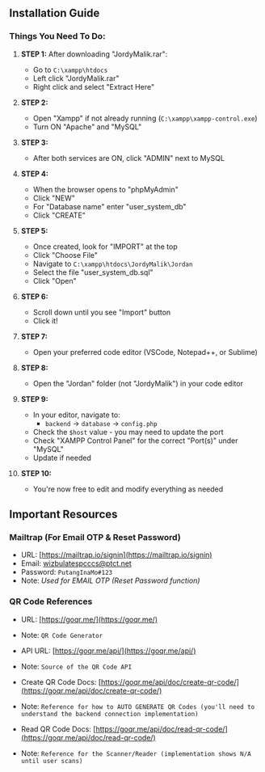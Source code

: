 ## Installation Guide

### Things You Need To Do:

1. **STEP 1:** After downloading "JordyMalik.rar":

   - Go to `C:\xampp\htdocs`
   - Left click "JordyMalik.rar"
   - Right click and select "Extract Here"

2. **STEP 2:**

   - Open "Xampp" if not already running (`C:\xampp\xampp-control.exe`)
   - Turn ON "Apache" and "MySQL"

3. **STEP 3:**

   - After both services are ON, click "ADMIN" next to MySQL

4. **STEP 4:**

   - When the browser opens to "phpMyAdmin"
   - Click "NEW"
   - For "Database name" enter "user_system_db"
   - Click "CREATE"

5. **STEP 5:**

   - Once created, look for "IMPORT" at the top
   - Click "Choose File"
   - Navigate to `C:\xampp\htdocs\JordyMalik\Jordan`
   - Select the file "user_system_db.sql"
   - Click "Open"

6. **STEP 6:**

   - Scroll down until you see "Import" button
   - Click it!

7. **STEP 7:**

   - Open your preferred code editor (VSCode, Notepad++, or Sublime)

8. **STEP 8:**

   - Open the "Jordan" folder (not "JordyMalik") in your code editor

9. **STEP 9:**

   - In your editor, navigate to:
     - `backend` → `database` → `config.php`
   - Check the `$host` value - you may need to update the port
   - Check "XAMPP Control Panel" for the correct "Port(s)" under "MySQL"
   - Update if needed

10. **STEP 10:**
    - You're now free to edit and modify everything as needed

## Important Resources

### Mailtrap (For Email OTP & Reset Password)

- URL: [https://mailtrap.io/signin](https://mailtrap.io/signin)
- Email: wizbulatespcccs@ptct.net
- Password: `PutangInaMo#123`
- Note: _Used for EMAIL OTP (Reset Password function)_

### QR Code References

- URL: [https://goqr.me/](https://goqr.me/)
- Note: `QR Code Generator`

- API URL: [https://goqr.me/api/](https://goqr.me/api/)
- Note: `Source of the QR Code API`

- Create QR Code Docs: [https://goqr.me/api/doc/create-qr-code/](https://goqr.me/api/doc/create-qr-code/)
- Note: `Reference for how to AUTO GENERATE QR Codes (you'll need to understand the backend connection implementation)`

- Read QR Code Docs: [https://goqr.me/api/doc/read-qr-code/](https://goqr.me/api/doc/read-qr-code/)
- Note: `Reference for the Scanner/Reader (implementation shows N/A until user scans)`
